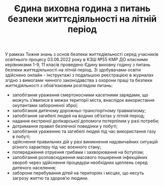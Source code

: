 ﻿---
title: Єдина виховна година з питань безпеки життєдіяльності на літній період
---

У рамках Тижня знань з основ безпеки життєдіяльності серед учасників освітнього процесу 03.06.2022 року в КЗШ №55 КМР ДО класними керівниками 1-9, 11 класів проведено Єдину виховну годину з питань безпеки життєдіяльності на літній період. Зі здобувачами освіти здійснено онлайн - інструктажі з подальшою реєстрацією в журналах згідно з вимогами чинного законодавства з охорони праці та безпеки життєдіяльності з обов’язковим розглядом питань:

- запобігання ураження смертоносними касетними зарядами, що можуть з’явитися в межах території міста, внаслідок використання окупантами забороненої зброї;
- запобігання дитячому дорожньо-транспортному травматизму;
- запобігання загибелі людей на водних об’єктах у літній період;
- надання екстреної долікарської допомоги потерпілим у разі потреби;
- дотримання правил безпечної поведінки у побуті;
- запобігання ураженню та загибелі людей під час використання газу в побуті;
- здійснення правильних дій у разі виникнення надзвичайних ситуацій різного характеру під час воєнного стану;
- попередження отруєння грибами і захворювання на ботулізм;
- запобігання розповсюдження масового поширення інфекційних хвороб через здійснення процедури необхідних щеплень серед дитячого населення;
- заборони перебування дітей на територіях і місцях, що несуть загрозу життю та здоров’ю людини.

<slideshow></slideshow>